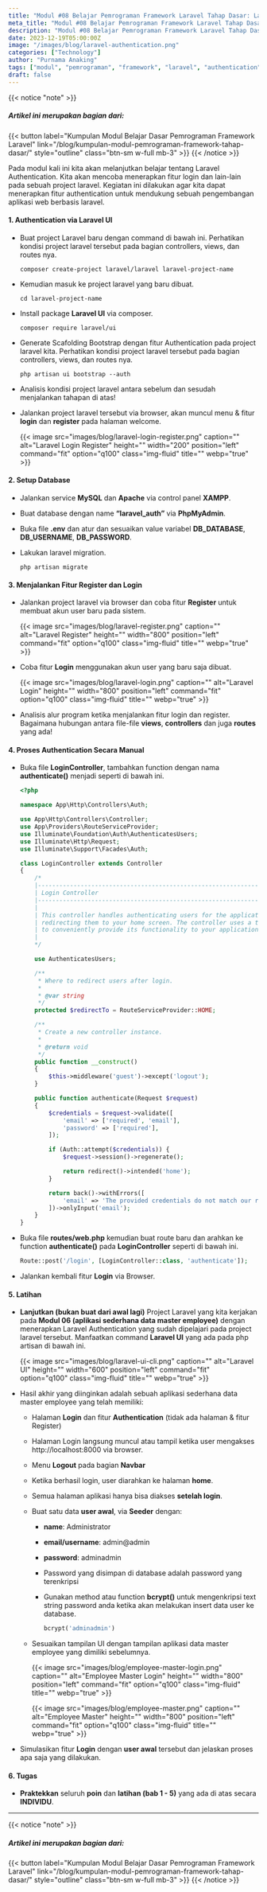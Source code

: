 ```yaml
---
title: "Modul #08 Belajar Pemrograman Framework Laravel Tahap Dasar: Laravel Authentication"
meta_title: "Modul #08 Belajar Pemrograman Framework Laravel Tahap Dasar: Laravel Authentication"
description: "Modul #08 Belajar Pemrograman Framework Laravel Tahap Dasar: Laravel Authentication"
date: 2023-12-19T05:00:00Z
image: "/images/blog/laravel-authentication.png"
categories: ["Technology"]
author: "Purnama Anaking"
tags: ["modul", "pemrograman", "framework", "laravel", "authentication"]
draft: false
---
```


{{< notice "note" >}}

##### Artikel ini merupakan bagian dari:

{{< button label="Kumpulan Modul Belajar Dasar Pemrograman Framework Laravel" link="/blog/kumpulan-modul-pemrograman-framework-tahap-dasar/" style="outline" class="btn-sm w-full mb-3" >}}
{{< /notice >}}

Pada modul kali ini kita akan melanjutkan belajar tentang Laravel Authentication. Kita akan mencoba menerapkan fitur login dan lain-lain pada sebuah project laravel. Kegiatan ini dilakukan agar kita dapat menerapkan fitur authentication untuk mendukung sebuah pengembangan aplikasi web berbasis laravel.

#### 1. Authentication via Laravel UI

- Buat project Laravel baru dengan command di bawah ini. Perhatikan kondisi project laravel tersebut pada bagian controllers, views, dan routes nya.

  ```
  composer create-project laravel/laravel laravel-project-name
  ```

- Kemudian masuk ke project laravel yang baru dibuat.

  ```
  cd laravel-project-name
  ```

- Install package **Laravel UI** via composer.

  ```
  composer require laravel/ui
  ```

- Generate Scafolding Bootstrap dengan fitur Authentication pada project laravel kita. Perhatikan kondisi project laravel tersebut pada bagian controllers, views, dan routes nya.

  ```
  php artisan ui bootstrap --auth
  ```

- Analisis kondisi project laravel antara sebelum dan sesudah menjalankan tahapan di atas!
- Jalankan project laravel tersebut via browser, akan muncul menu & fitur **login** dan **register** pada halaman welcome.

  {{< image src="images/blog/laravel-login-register.png" caption="" alt="Laravel Login Register" height="" width="200" position="left" command="fit" option="q100" class="img-fluid" title=""  webp="true" >}}

#### 2. Setup Database

- Jalankan service **MySQL** dan **Apache** via control panel **XAMPP**.
- Buat database dengan name **“laravel_auth”** via **PhpMyAdmin**.
- Buka file **.env** dan atur dan sesuaikan value variabel **DB_DATABASE**, **DB_USERNAME**, **DB_PASSWORD**.
- Lakukan laravel migration.

  ```
  php artisan migrate
  ```

#### 3. Menjalankan Fitur Register dan Login

- Jalankan project laravel via browser dan coba fitur **Register** untuk membuat akun user baru pada sistem.

  {{< image src="images/blog/laravel-register.png" caption="" alt="Laravel Register" height="" width="800" position="left" command="fit" option="q100" class="img-fluid" title=""  webp="true" >}}

- Coba fitur **Login** menggunakan akun user yang baru saja dibuat.

  {{< image src="images/blog/laravel-login.png" caption="" alt="Laravel Login" height="" width="800" position="left" command="fit" option="q100" class="img-fluid" title=""  webp="true" >}}

- Analisis alur program ketika menjalankan fitur login dan register. Bagaimana hubungan antara file-file **views**, **controllers** dan juga **routes** yang ada!

#### 4. Proses Authentication Secara Manual

- Buka file **LoginController**, tambahkan function dengan nama **authenticate()** menjadi seperti di bawah ini.

  ```php
  <?php

  namespace App\Http\Controllers\Auth;

  use App\Http\Controllers\Controller;
  use App\Providers\RouteServiceProvider;
  use Illuminate\Foundation\Auth\AuthenticatesUsers;
  use Illuminate\Http\Request;
  use Illuminate\Support\Facades\Auth;

  class LoginController extends Controller
  {
      /*
      |--------------------------------------------------------------------------
      | Login Controller
      |--------------------------------------------------------------------------
      |
      | This controller handles authenticating users for the application and
      | redirecting them to your home screen. The controller uses a trait
      | to conveniently provide its functionality to your applications.
      |
      */

      use AuthenticatesUsers;

      /**
       * Where to redirect users after login.
       *
       * @var string
       */
      protected $redirectTo = RouteServiceProvider::HOME;

      /**
       * Create a new controller instance.
       *
       * @return void
       */
      public function __construct()
      {
          $this->middleware('guest')->except('logout');
      }

      public function authenticate(Request $request)
      {
          $credentials = $request->validate([
              'email' => ['required', 'email'],
              'password' => ['required'],
          ]);

          if (Auth::attempt($credentials)) {
              $request->session()->regenerate();

              return redirect()->intended('home');
          }

          return back()->withErrors([
              'email' => 'The provided credentials do not match our records.',
          ])->onlyInput('email');
      }
  }
  ```

- Buka file **routes/web.php** kemudian buat route baru dan arahkan ke function **authenticate()** pada **LoginController** seperti di bawah ini.

  ```php
  Route::post('/login', [LoginController::class, 'authenticate']);
  ```

- Jalankan kembali fitur **Login** via Browser.

#### 5. Latihan

- **Lanjutkan (bukan buat dari awal lagi)** Project Laravel yang kita kerjakan pada **Modul 06 (aplikasi sederhana data master employee)** dengan menerapkan Laravel Authentication yang sudah dipelajari pada project laravel tersebut. Manfaatkan command **Laravel UI** yang ada pada php artisan di bawah ini.

  {{< image src="images/blog/laravel-ui-cli.png" caption="" alt="Laravel UI" height="" width="600" position="left" command="fit" option="q100" class="img-fluid" title=""  webp="true" >}}

- Hasil akhir yang diinginkan adalah sebuah aplikasi sederhana data master employee yang telah memiliki:

  - Halaman **Login** dan fitur **Authentication** (tidak ada halaman & fitur Register)
  - Halaman Login langsung muncul atau tampil ketika user mengakses http://localhost:8000 via browser.
  - Menu **Logout** pada bagian **Navbar**
  - Ketika berhasil login, user diarahkan ke halaman **home**.
  - Semua halaman aplikasi hanya bisa diakses **setelah login**.
  - Buat satu data **user awal**, via **Seeder** dengan:

    - **name**: Administrator
    - **email/username**: admin@admin
    - **password**: adminadmin
    - Password yang disimpan di database adalah password yang terenkripsi
    - Gunakan method atau function **bcrypt()** untuk mengenkripsi text string password anda ketika akan melakukan insert data user ke database.

      ```php
      bcrypt('adminadmin')
      ```

  - Sesuaikan tampilan UI dengan tampilan aplikasi data master employee yang dimiliki sebelumnya.

    {{< image src="images/blog/employee-master-login.png" caption="" alt="Employee Master Login" height="" width="800" position="left" command="fit" option="q100" class="img-fluid" title=""  webp="true" >}}

    {{< image src="images/blog/employee-master.png" caption="" alt="Employee Master" height="" width="800" position="left" command="fit" option="q100" class="img-fluid" title=""  webp="true" >}}

- Simulasikan fitur **Login** dengan **user awal** tersebut dan jelaskan proses apa saja yang dilakukan.

#### 6. Tugas

- **Praktekkan** seluruh **poin** dan **latihan (bab 1 - 5)** yang ada di atas secara **INDIVIDU**.

<hr>

{{< notice "note" >}}

##### Artikel ini merupakan bagian dari:

{{< button label="Kumpulan Modul Belajar Dasar Pemrograman Framework Laravel" link="/blog/kumpulan-modul-pemrograman-framework-tahap-dasar/" style="outline" class="btn-sm w-full mb-3" >}}
{{< /notice >}}
